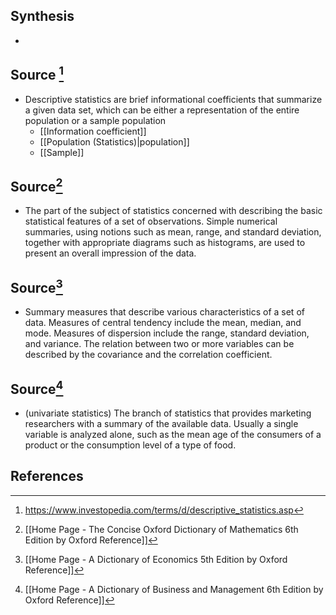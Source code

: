 ## Synthesis
- 
## Source [^1]
- Descriptive statistics are brief informational coefficients that summarize a given data set, which can be either a representation of the entire population or a sample population
	- [[Information coefficient]]
	- [[Population (Statistics)|population]]
	- [[Sample]]
## Source[^2]
- The part of the subject of statistics concerned with describing the basic statistical features of a set of observations. Simple numerical summaries, using notions such as mean, range, and standard deviation, together with appropriate diagrams such as histograms, are used to present an overall impression of the data.
## Source[^3]
- Summary measures that describe various characteristics of a set of data. Measures of central tendency include the mean, median, and mode. Measures of dispersion include the range, standard deviation, and variance. The relation between two or more variables can be described by the covariance and the correlation coefficient.
## Source[^4]
- (univariate statistics) The branch of statistics that provides marketing researchers with a summary of the available data. Usually a single variable is analyzed alone, such as the mean age of the consumers of a product or the consumption level of a type of food.
## References

[^1]: https://www.investopedia.com/terms/d/descriptive_statistics.asp
[^2]: [[Home Page - The Concise Oxford Dictionary of Mathematics 6th Edition by Oxford Reference]]
[^3]: [[Home Page - A Dictionary of Economics 5th Edition by Oxford Reference]]
[^4]: [[Home Page - A Dictionary of Business and Management 6th Edition by Oxford Reference]]